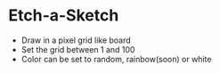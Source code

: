 # Etch-a-Sketch

- Draw in a pixel grid like board
- Set the grid between 1 and 100
- Color can be set to random, rainbow(soon) or white
